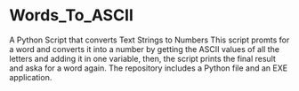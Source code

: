 # Words_To_ASCII
A Python Script that converts Text Strings to Numbers
This script promts for a word and converts it into a number by getting the ASCII values of all the letters and adding it in one variable, then, the script prints the final result and aska for a word again. The repository includes a Python file and an EXE application.
